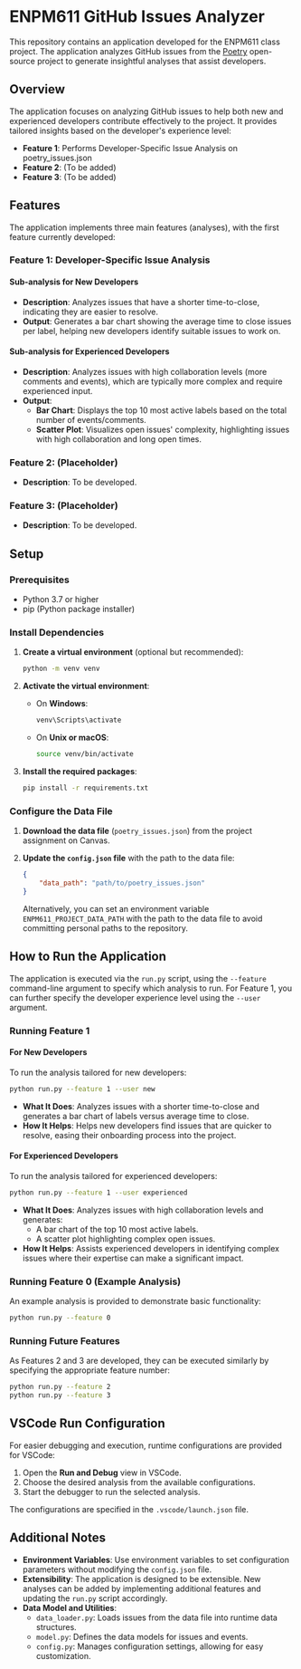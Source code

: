# ENPM611 GitHub Issues Analyzer

This repository contains an application developed for the ENPM611 class project. The application analyzes GitHub issues from the [Poetry](https://github.com/python-poetry/poetry/issues) open-source project to generate insightful analyses that assist developers.

## Overview

The application focuses on analyzing GitHub issues to help both new and experienced developers contribute effectively to the project. It provides tailored insights based on the developer's experience level:

-   **Feature 1**: Performs Developer-Specific Issue Analysis on poetry_issues.json
-   **Feature 2**: (To be added)
-   **Feature 3**: (To be added)

## Features

The application implements three main features (analyses), with the first feature currently developed:

### Feature 1: Developer-Specific Issue Analysis

#### Sub-analysis for New Developers

-   **Description**: Analyzes issues that have a shorter time-to-close, indicating they are easier to resolve.
-   **Output**: Generates a bar chart showing the average time to close issues per label, helping new developers identify suitable issues to work on.

#### Sub-analysis for Experienced Developers

-   **Description**: Analyzes issues with high collaboration levels (more comments and events), which are typically more complex and require experienced input.
-   **Output**:
    -   **Bar Chart**: Displays the top 10 most active labels based on the total number of events/comments.
    -   **Scatter Plot**: Visualizes open issues' complexity, highlighting issues with high collaboration and long open times.

### Feature 2: (Placeholder)

-   **Description**: To be developed.

### Feature 3: (Placeholder)

-   **Description**: To be developed.

## Setup

### Prerequisites

-   Python 3.7 or higher
-   pip (Python package installer)

### Install Dependencies

1. **Create a virtual environment** (optional but recommended):

    ```bash
    python -m venv venv
    ```

2. **Activate the virtual environment**:

    - On **Windows**:

        ```bash
        venv\Scripts\activate
        ```

    - On **Unix or macOS**:

        ```bash
        source venv/bin/activate
        ```

3. **Install the required packages**:

    ```bash
    pip install -r requirements.txt
    ```

### Configure the Data File

1. **Download the data file** (`poetry_issues.json`) from the project assignment on Canvas.
2. **Update the `config.json` file** with the path to the data file:

    ```json
    {
        "data_path": "path/to/poetry_issues.json"
    }
    ```

    Alternatively, you can set an environment variable `ENPM611_PROJECT_DATA_PATH` with the path to the data file to avoid committing personal paths to the repository.

## How to Run the Application

The application is executed via the `run.py` script, using the `--feature` command-line argument to specify which analysis to run. For Feature 1, you can further specify the developer experience level using the `--user` argument.

### Running Feature 1

#### For New Developers

To run the analysis tailored for new developers:

```bash
python run.py --feature 1 --user new
```

-   **What It Does**: Analyzes issues with a shorter time-to-close and generates a bar chart of labels versus average time to close.
-   **How It Helps**: Helps new developers find issues that are quicker to resolve, easing their onboarding process into the project.

#### For Experienced Developers

To run the analysis tailored for experienced developers:

```bash
python run.py --feature 1 --user experienced
```

-   **What It Does**: Analyzes issues with high collaboration levels and generates:
    -   A bar chart of the top 10 most active labels.
    -   A scatter plot highlighting complex open issues.
-   **How It Helps**: Assists experienced developers in identifying complex issues where their expertise can make a significant impact.

### Running Feature 0 (Example Analysis)

An example analysis is provided to demonstrate basic functionality:

```bash
python run.py --feature 0
```

### Running Future Features

As Features 2 and 3 are developed, they can be executed similarly by specifying the appropriate feature number:

```bash
python run.py --feature 2
python run.py --feature 3
```

## VSCode Run Configuration

For easier debugging and execution, runtime configurations are provided for VSCode:

1. Open the **Run and Debug** view in VSCode.
2. Choose the desired analysis from the available configurations.
3. Start the debugger to run the selected analysis.

The configurations are specified in the `.vscode/launch.json` file.

## Additional Notes

-   **Environment Variables**: Use environment variables to set configuration parameters without modifying the `config.json` file.
-   **Extensibility**: The application is designed to be extensible. New analyses can be added by implementing additional features and updating the `run.py` script accordingly.
-   **Data Model and Utilities**:
    -   `data_loader.py`: Loads issues from the data file into runtime data structures.
    -   `model.py`: Defines the data models for issues and events.
    -   `config.py`: Manages configuration settings, allowing for easy customization.
